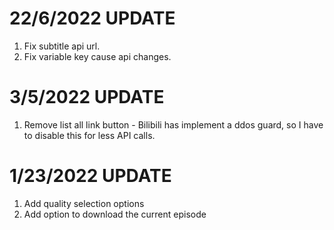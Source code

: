 # 22/6/2022 UPDATE
1. Fix subtitle api url.
2. Fix variable key cause api changes.


# 3/5/2022 UPDATE
1. Remove list all link button - Bilibili has implement a ddos guard, so I have to disable this for less API calls.

# 1/23/2022 UPDATE
1. Add quality selection options
2. Add option to download the current episode